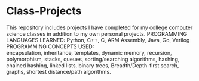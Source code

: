 # Class-Projects
This repository includes projects I have completed for my college computer science classes in addition to my own personal projects.
                                                  PROGRAMMING LANGUAGES LEARNED: 
Python, C++, C, ARM Assembly, Java, Go, Verilog      
                                                  PROGRAMMING CONCEPTS USED:                                          
encapsulation, inheritance, templates, dynamic memory, recursion, polymorphism, stacks, queues, sorting/searching algorithms, 
hashing, chained hashing, linked lists, binary trees, Breadth/Depth-first search, graphs, shortest distance/path algorithms. 
